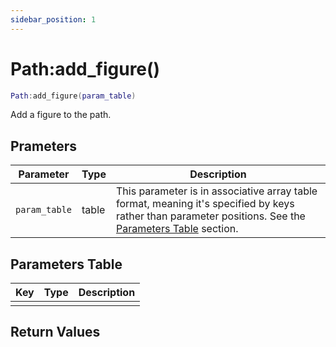 ```yaml
---
sidebar_position: 1
---
```


# Path:add_figure()
```lua
Path:add_figure(param_table)
```
Add a figure to the path.


## Prameters
|Parameter|Type|Description|
|-|-|-|
|`param_table`|table|This parameter is in associative array table format, meaning it's specified by keys rather than parameter positions. See the [Parameters Table](#parameters-table) section.|


## Parameters Table
|Key|Type|Description|
|-|-|-|
| | | |


## Return Values
